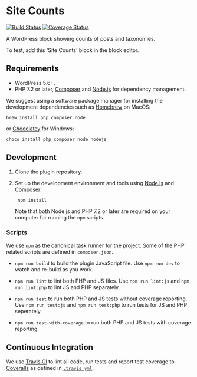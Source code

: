 # Site Counts

[![Build Status](https://travis-ci.com/xwp/site-counts.svg?branch=develop)](https://travis-ci.com/xwp/site-counts)
[![Coverage Status](https://coveralls.io/repos/github/xwp/site-counts/badge.svg?branch=develop)](https://coveralls.io/github/xwp/site-counts?branch=develop)

A WordPress block showing counts of posts and taxonomies.

To test, add this 'Site Counts' block in the block editor.

## Requirements

- WordPress 5.6+.
- PHP 7.2 or later, [Composer](https://getcomposer.org) and [Node.js](https://nodejs.org) for dependency management.

We suggest using a software package manager for installing the development dependencies such as [Homebrew](https://brew.sh) on MacOS:

	brew install php composer node

or [Chocolatey](https://chocolatey.org) for Windows:

	choco install php composer node nodejs


## Development

1. Clone the plugin repository.

2. Set up the development environment and tools using [Node.js](https://nodejs.org) and [Composer](https://getcomposer.org):

		npm install

	Note that both Node.js and PHP 7.2 or later are required on your computer for running the `npm` scripts.

### Scripts

We use `npm` as the canonical task runner for the project. Some of the PHP related scripts are defined in `composer.json`.

- `npm run build` to build the plugin JavaScript file. Use `npm run dev` to watch and re-build as you work.

- `npm run lint` to lint both PHP and JS files. Use `npm run lint:js` and `npm run lint:php` to lint JS and PHP separately.

- `npm run test` to run both PHP and JS tests without coverage reporting. Use `npm run test:js` and `npm run test:php` to run tests for JS and PHP seperately.

- `npm run test-with-coverage` to run both PHP and JS tests with coverage reporting.


## Continuous Integration

We use [Travis CI](https://travis-ci.com) to lint all code, run tests and report test coverage to [Coveralls](https://coveralls.io) as defined in [`.travis.yml`](.travis.yml).
